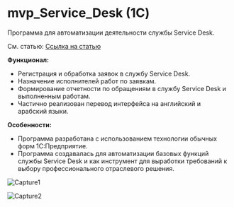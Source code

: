 # mvp_Service_Desk (1С)

Программа для автоматизации деятельности службы Service Desk.

См. статью: [Ссылка на статью](https://infostart.ru/public/1524348/)

**Функционал:**
- Регистрация и обработка заявок в службу Service Desk.
- Назначение исполнителей работ по заявкам.
- Формирование отчетности по обращениям в службу Service Desk и выполненным работам.
- Частично реализован перевод интерфейса на английский и арабский языки.

**Особенности:**
- Программа разработана с использованием технологии обычных форм 1С:Предприятие.
- Программа создавалась для автоматизации базовых функций службы Service Desk и как инструмент для выработки требований к выбору профессионального отраслевого решения.


![Capture1](https://github.com/idalgo-2021/mvp_Service_Desk/assets/82776515/4039d5ed-e31a-4e41-a112-0cbe577c3d12)



![Capture2](https://user-images.githubusercontent.com/82776515/180608838-40dec3d5-d33f-4042-895e-781cd5586818.JPG)

